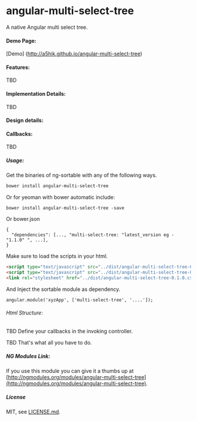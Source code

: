 angular-multi-select-tree
=============================

A native Angular multi select tree.

#### Demo Page:

[Demo] (http://a5hik.github.io/angular-multi-select-tree)

#### Features:

TBD
#### Implementation Details:

TBD
#### Design details:

#### Callbacks:

TBD
##### Usage:

Get the binaries of ng-sortable with any of the following ways.

```sh
bower install angular-multi-select-tree
```
Or for yeoman with bower automatic include:
```
bower install angular-multi-select-tree -save
```
Or bower.json
```
{
  "dependencies": [..., "multi-select-tree: "latest_version eg - "1.1.0" ", ...],
}
```
Make sure to load the scripts in your html.
```html
<script type="text/javascript" src="../dist/angular-multi-select-tree-0.1.0.js"></script>
<script type="text/javascript" src="../dist/angular-multi-select-tree-0.1.0.tpl.js"></script>
<link rel="stylesheet" href="../dist/angular-multi-select-tree-0.1.0.css">

```

And Inject the sortable module as dependency.

```
angular.module('xyzApp', ['multi-select-tree', '....']);
```

###### Html Structure:

TBD
Define your callbacks in the invoking controller.

   TBD
That's what all you have to do.

##### NG Modules Link:

If you use this module you can give it a thumbs up at [http://ngmodules.org/modules/angular-multi-select-tree](http://ngmodules.org/modules/angular-multi-select-tree).

##### License

MIT, see [LICENSE.md](./LICENSE.md).

